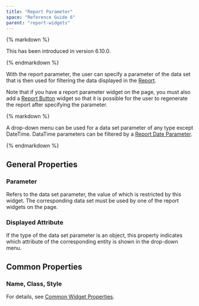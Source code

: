 ```yaml
---
title: "Report Parameter"
space: "Reference Guide 6"
parent: "report-widgets"
---
```


<div class="alert alert-info">{% markdown %}

This has been introduced in version 6.10.0.

{% endmarkdown %}</div>

With the report parameter, the user can specify a parameter of the data set that is then used for filtering the data displayed in the [Report](/refguide6/report-widgets).

Note that if you have a report parameter widget on the page, you must also add a [Report Button](/refguide6/report-button) widget so that it is possible for the user to regenerate the report after specifying the parameter.

<div class="alert alert-warning">{% markdown %}

A drop-down menu can be used for a data set parameter of any type except DateTime. DataTime parameters can be filtered by a [Report Date Parameter](/refguide6/report-date-parameter).

{% endmarkdown %}</div>

## General Properties

### Parameter

Refers to the data set parameter, the value of which is restricted by this widget. The corresponding data set must be used by one of the report widgets on the page.

### Displayed Attribute

If the type of the data set parameter is an object, this property indicates which attribute of the corresponding entity is shown in the drop-down menu.

## Common Properties

### Name, Class, Style

For details, see [Common Widget Properties](/refguide6/common-widget-properties).

